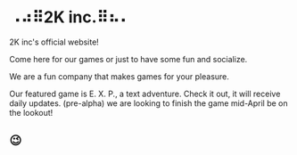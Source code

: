 # ⠠⠴⠿2K inc.⠿⠦⠄
2K inc's official website!

Come here for our games or just to have some fun and socialize. 

We are a fun company that makes games for your pleasure.

Our featured game is E. X. P., a text adventure. Check it out, it will receive daily updates. (pre-alpha)
we are looking to finish the game mid-April be on the lookout!

## 😉
